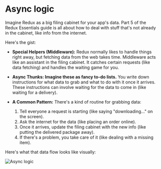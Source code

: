 # Async logic

Imagine Redux as a big filing cabinet for your app's data. Part 5 of the Redux Essentials guide is all about how to deal with stuff that's not already in the cabinet, like info from the internet.

Here's the gist:

- **Special Helpers (Middleware):** Redux normally likes to handle things right away, but fetching data from the web takes time. Middleware acts like an assistant in the filing cabinet. It catches certain requests (like data fetching) and handles the waiting game for you.

- **Async Thunks: Imagine these as fancy to-do lists.** You write down instructions for what data to grab and what to do with it once it arrives. These instructions can involve waiting for the data to come in (like waiting for a delivery).

- **A Common Pattern:** There's a kind of routine for grabbing data:
  1. Tell everyone a request is starting (like saying "downloading..." on the screen).
  2. Ask the internet for the data (like placing an order online).
  3. Once it arrives, update the filing cabinet with the new info (like putting the delivered package away).
  4. If there's a problem, you take care of it (like dealing with a missing item).

Here's what that data flow looks like visually:

![Async logic]([https://redux.js.org/assets/images/ReduxAsyncDataFlowDiagram-d97ff38a0f4da0f327163170ccc13e80.gif](https://camo.githubusercontent.com/79eb282f3949943c160f1851da08e069d082d618faf22fc4248f49dc88f36766/68747470733a2f2f73332e616d617a6f6e6177732e636f6d2f6d656469612d702e736c69642e65732f75706c6f6164732f3336343831322f696d616765732f323438343739302f415243482d5265647578322d657874656e6465642d7265616c2d6465636c657261746976652e676966)https://camo.githubusercontent.com/79eb282f3949943c160f1851da08e069d082d618faf22fc4248f49dc88f36766/68747470733a2f2f73332e616d617a6f6e6177732e636f6d2f6d656469612d702e736c69642e65732f75706c6f6164732f3336343831322f696d616765732f323438343739302f415243482d5265647578322d657874656e6465642d7265616c2d6465636c657261746976652e676966)
